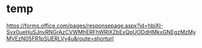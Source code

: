 # temp

https://forms.office.com/pages/responsepage.aspx?id=hbiXI-Svx0ueHuSJnvRNGrAzCVWMhERFhWRIXZbExQpUODdHMkxGNEgzMzMyMVEzN05FR1pSUERLVy4u&route=shorturl
